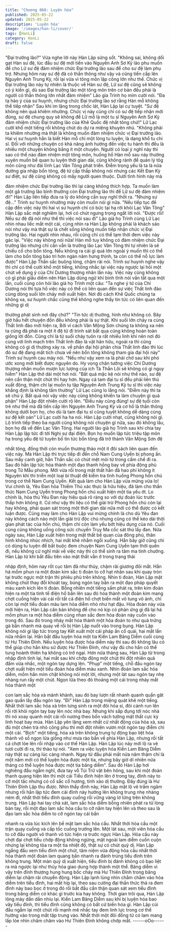 ```yaml
---
title: "Chương 868: Luyện hóa"
published: 2025-05-22
updated: 2025-05-22
description: 'Luyện hóa'
image: '/images/han-li/cover/'
tags: [HanLi]
category: HanLi
draft: false
---
```


"Đại trưởng lão?" Vừa nghe lời này Hàn Lập sửng sốt.
"Không sai, không dối gạt Hàn sư đệ, lúc đầu sư đệ mới tiến vào
Nguyên Anh Sơ Kỳ lão phu muốn để cho Lữ sư đệ đảm nhiệm
chức Đại trưởng lão sau để cho sư đệ làm phụ trợ. Nhưng hôm
nay sư đệ đã có thần thông như vậy và cũng tiến cấp lên Nguyên
Anh Trung Kỳ, rồi lại vừa vì tông môn lập công lớn như thế. Chức
vị Đại trưởng lão này tự nhiên là thuộc về Hàn sư đệ, Lữ sư đệ
cũng sẽ không có ý kiến gì, dù sao Đại trưởng lão một tông môn
trên cơ bản đều phải là người có thần thông lớn nhất đảm nhiệm"
Lão gỉa Trình họ mỉm cười nói.
"Đa tạ hảo ý của sư huynh, nhưng chức Đại trưởng lão sợ rằng
Hàn mỗ không thể tiếp nhận" Sau khi im lặng trong chốc lát, Hàn
Lập lại cự tuyệt.
"Sư đệ không nên quá khiêm nhường. Chức vị này cũng chỉ có sư
đệ tiếp nhận mới đúng, sư đệ chung quy sẽ không để Lữ mỗ là
một tu sĩ Nguyên Anh Sơ Kỳ đảm nhiệm chức Đại trưởng lão của
Khê Quốc đệ nhất tông chứ!" Lữ Lạc cười khổ một tiếng rồi không
chút do dự ra miệng khuyên nhủ.
"Không phải ta khiêm nhường mà thật là không muốn đảm nhiệm
chức vị Đại trưởng lão. Hai vị sư huynh hẳn là biết Hàn mỗ chỉ
một lòng tu luyện, là dạng khổ tu chi sĩ. Đối với những chuyện có
khả năng ảnh hưởng đến việc tu hành thì đều là nhiều một
chuyện không bằng ít một chuyện. Người có loại ý nghĩ này thì
sao có thể nào đảm nhiệm một tông môn, huống hồ Hàn mỗ sau
này thường xuyên muốn bế quan tu luyện thời gian dài, cũng
không rảnh để quản lý tôg môn cũng như đái lĩnh Lạc Vân Tông
phát triển. Điễm trọng yếu là ta là nửa đường gia nhập bổn tông,
đệ tử cấp thấp không nói nhưng các Kết Đan Kỳ sư điệt, sư đệ
cũng không có mấy người quen thuộc. Dưới tình hình này mà

đảm nhiệm chức Đại trưởng lão thì lại càng không thích hợp.
Ta muốn làm một gã trưởng lão bình thường còn Đại trưởng lão
thì để Lữ sư đệ đảm nhiệm đi!" Hàn Lập liên tiếp đưa ra lý do
không cần suy nghĩ thốt ra.
"Nhưng sư đệ..." Trình sư huynh nhướng mày còn muốn nói gì
nữa.
"Nếu tiếp tục đề cập đến việc này thì hai vị sư huynh chỉ có bức
tại hạ rời khỏi Lạc Vân Tông" Hàn Lập sắc mặt nghiêm lại, hơi có
chút ngưng trọng ngắt lời nói.
"Được rồi! Nếu sư đệ đã nói như thế thì việc nói sau đi" Lão giả
họ Trình cùng Lữ Lạc nhìn nhau liếc mắt một cái, cũng nhìn ra
Hàn Lập không phải là khách sáo nói như vậy mà thật sự là chết
sống không muốn tiếp nhận chức vị Đại trưởng lão.
Hai người nhìn nhau, rồi cũng chỉ có thể tạm thời đem việc này
gác lại.
"Việc này không nói nữa! Hàn mỗ tuy không có đảm nhiệm chức
Đại trưởng lão nhưng chỉ cần vẫn là trưởng lão Lạc Vân Tông thì
tự nhiên là sẽ chiếu cố cho bổn tông. Nếu không ra cái gì quá lớn
ngoài ý muốn thì có thể làm cho bổn tông bảo trì hơn ngàn năm
hưng thịnh, ta còn có thể nỗ lực làm được" Hàn Lập Thần sắc
buông lỏng, chậm rãi nói.
Trình sư huynh nghe vậy thì chỉ có thể cười khổ một tiếng, không
nhắc lại việc này ngược lại hỏi một chút về dụng ý của Chí
Dương thượng nhân lần này.
Việc này cũng không có gì phải giấu diếm nên Hàn Lập dùng ngữ
khí bình tĩnh nói vắn tắt qua một lần, cuối cùng còn hỏi lão giả họ
Trình một câu:
"Ta nghe ý tứ của Chí Dương nói thì tựa hồ việc này có thể có liên
quan đến sự việc Thất linh đảo cùng dòng suối lớn chảy mới xuất
hiện. Nơi đó cách Khê Quốc chúng ta không xa, sư huynh chắc
cũng thế không nghe thấy tin tức có liên quan đến những gì dị

thường phát sinh nơi đây chứ?"
"Tin tức dị thường, hình như không có. Bây giờ hầu hết chuyện
đồn đều không phải là sự thật.
Khi suối lớn chảy ra cùng Thất linh đảo mới hiện ra, Bởi vì cách
Vân Mộng Sơn chúng ta không xa nên ta cũng đã phái ra một ít
đệ tử đi trinh sát bất qua cũng không hoàn toàn giống lời đồn.
Cũng chỉ là từ suối chảy tuôn ra rất nhiều linh khí nên nơi đó cùng
với linh mạch trên Thất linh đảo là vật hãn hữu, ngoài ra thì cũng
không có gì dị thường xảy ra. về phần đại hội phân chia Thất linh
đảo thì lúc đó sư đệ đang mất tích chưa về nên bổn tông không
tham gia đại hội này" Trình sư huynh cau mày nói.
"Nếu như vậy xem ra là phải chờ sau khi phó ước xong mới biết
được nguyên do. Hy vọng chân tướng việc Chí Dương thượng
nhân muốn mượn lực lượng của ích Tà Thần Lôi sẽ không có gì
nguy hiểm" Hàn Lập thở dài một hơi nói.
"Bất quá mặc kệ nói như thế nào, sư đệ nên cẩn thận một chút thì
hay hơn. Ngay cả tam đại tu sĩ đều phải liên thủ xuất động, thậm
chí lại muốn tụ tập Nguyên Anh Trung Kỳ tu sĩ thì việc này khẳng
định là không tầm thường" Lữ Lạc cũng lo lắng nói.
"Điễm này thì ta sẽ chú ý. Bất quá nói vậy việc này cũng không
khiến ta làm chuyện gì quá phận" Hàn Lập đột nhiên cười rộ lên.
"Điều này cũng đúng! sư đệ tuổi còn trẻ như thế mà đã tiến cấp
lên Nguyên Anh Trung Kỳ và cơ hồ là thần thông không dưới bọn
họ, cho dù là tam đại tu sĩ cũng tuyệt không dễ dàng cùng sư đệ
kết oán" Lữ Lạc cười ha ha nói.
Hàn Lập cười nhạt, cũng không nói gì.
Lộ trình tiếp theo ba người cũng không nói chuyện gì nữa, sau đó
không lâu, bọn họ đã về đến Lạc Vân Tông.
Hai người lão giả họ Trình sau khi chia tay Hàn Lập lập tức đi tới
Nghị sự đại điện. Bọn họ muốn lập tức triệu tập môn hạ trong yếu
đệ tử tuyên bố tin tức bổn tông đã trở thành Vân Mộng Sơn đệ

nhất tông, đồng thời còn muốn thương thảo một ít đôi sách liên
quan đến việc này.
Mà Hàn Lập thì trực tiếp đi đến chỗ Nam Cung Uyển bị phong ấn.
Sau mấy canh giờ, hắn Thần sắc có chút mệt mỏi từ trong cấm
chế đi ra.
Sau đó hắn lập tức hóa thành một đạo thanh hồng bay về phía
động phủ trong Tử Mẫu phong.
Mới vừa rồi trong mật thất hắn đã hao phí không ít Nguyên khí thi
triển một loại bí thuật để kiểm tra tình huống Phong hồn chú trong
cơ thể Nam Cung Uyển.
Kết quả làm cho Hàn Lập vừa mừng vừa lo!
Vui chính là, Yêu Đan hỏa Thiềm Thú xác thực là hữu hiệu, đã
làm cho thần thức Nam Cung Uyển trong Phong hồn chú xuất
hiện một tia yếu ớt. Lo chính là, hỏa thú Yêu Đan này hiệu quả rõ
ràng so với dự đoán lúc trước thấp hơn không ít.
Cứ như vậy thì liệu có thể giải trừ Phong hồn chú còn lại hay
không, phải quan sát trong một thời gian dài nữa mới có thể được
có kết luận được.
Cũng may làm cho Hàn Lập vui mừng chính là cho dù Yêu đan
này không cách nào một lần giải trừ độc chú nhưng cũng có thể
kéo dài thời gian phát tác của hồn chú, thậm chí còn làm yếu bớt
hiệu dụng của nó. Cuối cùng cũng không uổng công sức chuyến
Trụy Ma cốc sát thú lấy đan.
Nửa ngày sau, Hàn Lập xuất hiện trong mật thất bế quan của
đông phủ, thân hình không nhúc nhích, hai mắt khẽ nhắm ngồi
xuống.
Hắn bây giờ cũng chỉ có dùng tu luyện để bắt buộc đem chuyện
Nam Cung Uyển tạm thời quên đi, nếu không cứ nghĩ mãi về việc
này thì có thể sinh ra tâm ma tình chướng.
Hàn Lập từ khi bắt đầu tiên vào mật thất vẫn ở trong trạng thái

nhập định, hôm nay rốt cục tâm đã như thủy, chậm rãi giương đôi
mắt.
Hắn há mồm phun ra một đoàn kim sắc ti đoàn to cỡ hạt nhãn
sau khi quay tròn tại trước ngực một trận thì phiêu phù trên
không.
Nhìn ti đoàn, Hàn Lập mặt không chút thay đổi khoát tay, búng
ngón tay bắn ra một đạo pháp quyết màu xanh kích lên ti đoàn.
Bỗng nhiên một tiếng sấm phát ra, trên kim đoàn hiện ra một tia
tinh tế điện hồ bắn lên sau đó hóa thành một đoàn kim mang chợt
cuồng hiện vài cái rồi tất cả điện hồ chợt biến mất vô tung vô ảnh,
chỉ còn lại một tiểu đoàn màu lam hỏa diễm nhỏ như hạt đậu.
Hỏa đoàn này vừa mới hiện ra, Hàn Lập căn bản không để cho
nó kịp có phản ứng gì đã lại há mồm phun ra một hỏa diễm cùng
nhan sắc đem hỏa đoàn này cuốn vào trong đó. Sau đó trong
nháy mắt hóa thành một hỏa đoàn to như quả trứng gà bắn
nhanh mà quay về rồi bị Hàn Lập nuốt vào trong bụng.
Hàn Lập không nói gì lập tức trong tay Kết xuất một cái pháp ấn
cổ quái, hai mắt lần nữa nhắm lại.
Hắn bắt đầu luyện hóa một tia Kiền Lam Băng Diễm cuối cùng từ
Hư Thiên Đỉnh. Nếu luyện hóa được hỏa diễm này thì sau đó
không lâu có thể giúp cho hắn khu sử được Hư Thiên Đỉnh, như
vậy đủ cho hắn có thể tung hoành thiên hạ không có trở ngại.
Hơn nửa tháng sau, Hàn Lập từ trong nhập định tỉnh lại, hai mắt
sau khi chớp động một chút thì đột nhiên quả đấm vừa nhấc, một
ngón tay dựng lên.
"Phụp" một tiếng, chỗ đầu ngón tay chợt xuất hiện một tiểu đoàn
hỏa diễm màu xanh.
Nhìn đoàn lam sắc hỏa diễm, mồm hắn mím chặt không nói một
lời, nhưng một lát sau ngón tay nhẹ nhàng run rẩy một chút.
Ngọn lửa theo đó thoáng một cái trong nháy mắt hóa thành một

con lam sắc hỏa xà mảnh khảnh, sau đó bay lượn rất nhanh
quanh quẩn găt gao quấn lấy đầu ngón tay.
"Đi" Hàn Lập trong miệng quát khẽ một tiếng.
Nhất thời lam sắc hỏa xà trên lưng sinh ra một đôi hỏa sí, đôi
cánh run lên rồi rời khỏi ngón tay bay lên nóc nhà bay. Nhưng khi
sắp đụng tới nóc nhà thì nó xoay quanh một cái rồi nương theo
bốn vách tường mật thất cực kỳ linh hoạt bay múa.
Hàn Lập yên lặng xem nhất cử nhất động của hỏa xà, sau đủ một
chén trà nhỏ công phu thì mới đột nhiên vươn một ngón tay điễm
chỉ một cái.
"Bịch" một tiếng, hỏa xà trên không trung tự động bạo liệt hóa
thành vô số ngọn lửa giống như mưa rào bắn về phía Hàn Lập,
nhưng rồi tất cả chợt lóe lên rồi nhập vào cơ thể Hàn Lập.
Hàn Lập lúc này mới lộ ra vẻ tươi cười đi ra, thì thào tự nói.
"Xem ra việc luyện hóa Kiền Lam Băng Diễm này thật sự càng lúc
càng nhanh. Ngay từ đầu phải mất nửa năm thậm chí là một năm
mới có thể luyện hóa được một tia, nhưng bây giờ dĩ nhiên nửa
tháng có thể luyện hóa được một tia băng diễm".
Sau đó Hàn Lập hơi nghiêng đầu ngẫm nghĩ, đưa tay vỗ Túi Trữ
vật bên hông, sau khi một đoàn thanh quang hiện lên thì một cái
Tiểu đỉnh hiện lên ở trong tay, đỉnh này to cỡ một tấc nhưng có cổ
sắc cổ hương, tinh xảo dị thường.
Đây đúng là Hư Thiên Đỉnh Lập thu được.
Nhìn thấy đỉnh này, Hàn Lập mặt lộ vẻ trầm ngâm nhưng rồi hắn
lập tức đem cái đỉnh này hướng lên không trung nhẹ nhàng ném
đi, nhất thời tiểu đỉnh quay cuồng rồi vững vàng lơ lửng trên
không trung.
Hàn Lập hai tay chà xát, lam sắc hỏa diễm bỗng nhiên phát ra từ
lòng bàn tay, rồi một đạo lam sắc hỏa cầu to cỡ nắm tay hiện lên
và theo sau là đạo lam sắc hỏa diễm to cỡ ngón tay cái bắn

nhanh ra vừa lúc kích lên bề mặt lam sắc hỏa cầu. Nhất thời hỏa
cầu một trận quay cuồng và cấp tốc cuồng trướng lên.
Một lát sau, một viên hỏa cầu to cỡ đầu người vô thanh vô tức
hiện ra trước ngực Hàn Lập.
Hỏa cầu này chợt đại chợt tiểu chớp động không ngừng, mặt
ngoài lam diễm cuồn cuộn nhưng lại không tỏa ra một tia nhiệt độ,
thật sự có chút quỷ dị.
Hàn Lập ngẩng đầu xem tiểu đỉnh một chút, tâm niệm vừa động
hỏa cầu nhất thời hóa thành một đoàn lam quang bắn nhanh ra
đánh trúng tiểu đỉnh trên không trung.
Một màn quỷ dị xuất hiện, tiểu đỉnh bị đánh không có bạo liệt ra
mà ngược lại như thủy hỏa giao dung hợp thành một thể. Băng
diễm vì vậy trên đỉnh thượng hung hung bốc cháy mà Hư Thiên
Đỉnh trong băng diễm lại chậm rãi chuyển động.
Hàn Lập lạnh lùng nhìn chằm chằm vào hỏa diễm trên tiểu đỉnh,
hai mắt híp lại, theo sau cường đại thần thức thả ra đem đỉnh này
bao bọc ở trong đó rồi bắt đầu cẩn thận quan sát xem tiểu đỉnh
trong băng diễm có khác gì trước kia hay không.
Thời gian trôi qua, Hàn Lập lông mày dần dần nhíu lại.
Kiền Lam Băng Diễm sau khi bị luyện hóa bao vây tiểu đỉnh, thì
tiểu đỉnh cũng không có bất cứ biến hóa gì.
Hàn Lập cúi đầu ngẫm lại một chút rồi mạnh mẽ nhấc tay đem
linh lực trong cơ thể hướng vào trong mắt tập trung vào. Nhất thời
một đôi đồng tử có lam mang lấp lóe nhìn chăm chăm vào Hư
Thiên Đỉnh không chớp mắt.
------oOo------
